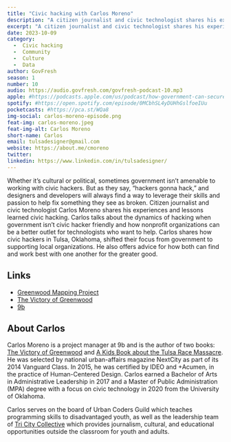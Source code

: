```yaml
---
title: "Civic hacking with Carlos Moreno"
description: "A citizen journalist and civic technologist shares his experiences and lessons learned civic hacking."
excerpt: "A citizen journalist and civic technologist shares his experiences and lessons learned civic hacking."
date: 2023-10-09
category:
  -  Civic hacking
  -  Community
  -  Culture
  -  Data
author: GovFresh
season: 1
number: 10
audio: https://audio.govfresh.com/govfresh-podcast-10.mp3
apple: #https://podcasts.apple.com/us/podcast/how-government-can-secure-us-in-the-internet-era/id1468169431?i=1000441311038
spotify: #https://open.spotify.com/episode/0MCbhSL4yDUHhGslfoeIUu
pocketcasts: #https://pca.st/WQa8
img-social: carlos-moreno-episode.png
feat-img: carlos-moreno.jpeg
feat-img-alt: Carlos Moreno
short-name: Carlos
email: tulsadesigner@gmail.com
website: https://about.me/cmoreno
twitter: 
linkedin: https://www.linkedin.com/in/tulsadesigner/
---
```


Whether it’s cultural or political, sometimes government isn’t amenable to working with civic hackers. But as they say, “hackers gonna hack,” and designers and developers will always find a way to leverage their skills and passion to help fix something they see as broken. Citizen journalist and civic technologist Carlos Moreno shares his experiences and lessons learned civic hacking. Carlos talks about the dynamics of hacking when government isn’t civic hacker friendly and how nonprofit organizations can be a better outlet for technologists who want to help. Carlos shares how civic hackers in Tulsa, Oklahoma, shifted their focus from government to supporting local organizations. He also offers advice for how both can find and work best with one another for the greater good.

## Links

* [Greenwood Mapping Project](https://thevictoryofgreenwood.com/mapping/?v=7516fd43adaa)
* [The Victory of Greenwood](https://thevictoryofgreenwood.com/?v=7516fd43adaa)
* [9b](https://www.9bcorp.com/)

## About Carlos

Carlos Moreno is a project manager at 9b and is the author of two books: [The Victory of Greenwood](https://thevictoryofgreenwood.com/?v=7516fd43adaa) and [A Kids Book about the Tulsa Race Massacre](https://akidsco.com/products/a-kids-book-about-the-tulsa-race-massacre). He was selected by national urban-affairs magazine NextCity as part of its 2014 Vanguard Class. In 2015, he was certified by IDEO and +Acumen, in the practice of Human-Centered Design. Carlos earned a Bachelor of Arts in Administrative Leadership in 2017 and a Master of Public Administration (MPA) degree with a focus on civic technology in 2020 from the University of Oklahoma.

Carlos serves on the board of Urban Coders Guild which teaches programming skills to disadvantaged youth, as well as the leadership team of [Tri City Collective](https://www.tricitycollective.com/) which provides journalism, cultural, and educational opportunities outside the classroom for youth and adults.
